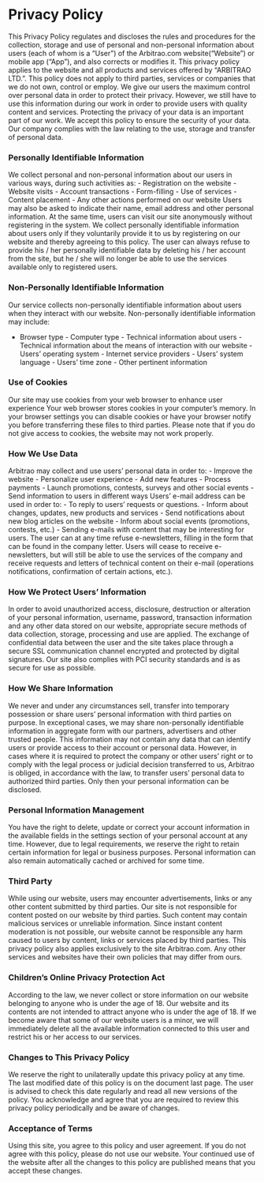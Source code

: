 # Privacy Policy
This Privacy Policy regulates and discloses the rules and procedures for the collection,
storage and use of personal and non-personal information about users (each of whom is a
“User”) of the Arbitrao.com website(“Website”) or mobile app (“App”), and also corrects or modifies
it. This privacy policy applies to the website and all products and services offered by “ARBITRAO LTD.”.
This policy does not apply to third parties, services or companies that we do not own, control
or employ.
We give our users the maximum control over personal data in order to protect their privacy.
However, we still have to use this information during our work in order to provide users with
quality content and services.
Protecting the privacy of your data is an important part of our work. We accept this policy
to ensure the security of your data. Our company complies with the law relating to the use,
storage and transfer of personal data.

### Personally Identifiable Information
We collect personal and non-personal information about our users in various ways, during
such activities as: - Registration on the website - Website visits - Account transactions -
Form-filling - Use of services - Content placement - Any other actions performed on our
website
Users may also be asked to indicate their name, email address and other personal
information. At the same time, users can visit our site anonymously without registering in
the system. We collect personally identifiable information about users only if they voluntarily
provide it to us by registering on our website and thereby agreeing to this policy.
The user can always refuse to provide his / her personally identifiable data by deleting his /
her account from the site, but he / she will no longer be able to use the services available only
to registered users.
### Non-Personally Identifiable Information
Our service collects non-personally identifiable information about users when they interact
with our website. Non-personally identifiable information may include:
- Browser type - Computer type - Technical information about users - Technical information
about the means of interaction with our website - Users’ operating system - Internet service
providers - Users’ system language - Users’ time zone - Other pertinent information 

### Use of Cookies
Our site may use cookies from your web browser to enhance user experience Your web
browser stores cookies in your computer’s memory. In your browser settings you can disable
cookies or have your browser notify you before transferring these files to third parties. Please
note that if you do not give access to cookies, the website may not work properly.
### How We Use Data
Arbitrao may collect and use users’ personal data in order to: - Improve the website -
Personalize user experience - Add new features - Process payments - Launch promotions,
contests, surveys and other social events - Send information to users in different ways Users’
e-mail address can be used in order to: - To reply to users’ requests or questions. - Inform
about changes, updates, new products and services - Send notifications about new blog
articles on the website - Inform about social events (promotions, contests, etc.) - Sending
e-mails with content that may be interesting for users.
The user can at any time refuse e-newsletters, filling in the form that can be found in the
company letter. Users will cease to receive e-newsletters, but will still be able to use the
services of the company and receive requests and letters of technical content on their e-mail
(operations notifications, confirmation of certain actions, etc.). 

### How We Protect Users’ Information
In order to avoid unauthorized access, disclosure, destruction or alteration of your personal
information, username, password, transaction information and any other data stored on our
website, appropriate secure methods of data collection, storage, processing and use are
applied.
The exchange of confidential data between the user and the site takes place through a secure
SSL communication channel encrypted and protected by digital signatures. Our site also
complies with PCI security standards and is as secure for use as possible.
### How We Share Information
We never and under any circumstances sell, transfer into temporary possession or share
users’ personal information with third parties on purpose.
In exceptional cases, we may share non-personally identifiable information in aggregate form
with our partners, advertisers and other trusted people. This information may not contain any
data that can identify users or provide access to their account or personal data.
However, in cases where it is required to protect the company or other users’ right or to
comply with the legal process or judicial decision transferred to us, Arbitrao is obliged, in
accordance with the law, to transfer users’ personal data to authorized third parties. Only then
your personal information can be disclosed. 

### Personal Information Management
You have the right to delete, update or correct your account information in the available fields
in the settings section of your personal account at any time.
However, due to legal requirements, we reserve the right to retain certain information for
legal or business purposes. Personal information can also remain automatically cached or
archived for some time.
### Third Party
While using our website, users may encounter advertisements, links or any other content
submitted by third parties. Our site is not responsible for content posted on our website by
third parties.
Such content may contain malicious services or unreliable information. Since instant content
moderation is not possible, our website cannot be responsible any harm caused to users by
content, links or services placed by third parties.
This privacy policy also applies exclusively to the site Arbitrao.com. Any other services and
websites have their own policies that may differ from ours. 

### Children’s Online Privacy Protection Act
According to the law, we never collect or store information on our website belonging to
anyone who is under the age of 18. Our website and its contents are not intended to attract
anyone who is under the age of 18. If we become aware that some of our website users is
a minor, we will immediately delete all the available information connected to this user and
restrict his or her access to our services.
### Changes to This Privacy Policy
We reserve the right to unilaterally update this privacy policy at any time. The last modified
date of this policy is on the document last page. The user is advised to check this date
regularly and read all new versions of the policy. You acknowledge and agree that you are
required to review this privacy policy periodically and be aware of changes. 

### Acceptance of Terms
Using this site, you agree to this policy and user agreement. If you do not agree with this
policy, please do not use our website. Your continued use of the website after all the changes
to this policy are published means that you accept these changes.
